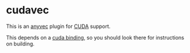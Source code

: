 # cudavec

This is an [anyvec](https://github.com/unixpickle/anyvec) plugin for [CUDA](https://en.wikipedia.org/wiki/CUDA) support.

This depends on a [cuda binding](https://godoc.org/github.com/unixpickle/cuda), so you should look there for instructions on building.
